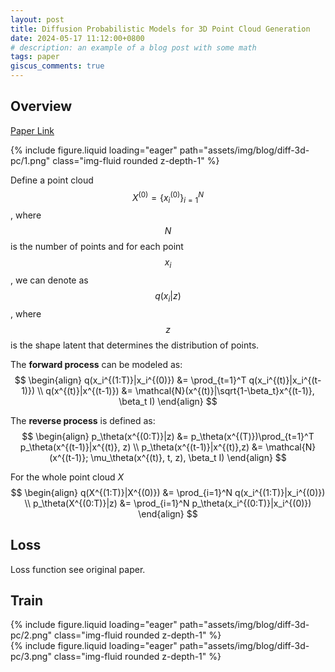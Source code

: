 ```yaml
---
layout: post
title: Diffusion Probabilistic Models for 3D Point Cloud Generation
date: 2024-05-17 11:12:00+0800
# description: an example of a blog post with some math
tags: paper
giscus_comments: true
---
```


## Overview

<a href="https://arxiv.org/pdf/2103.01458.pdf" target="_blank">Paper Link</a>

<div class="row mt-3">
    <div class="col-sm mt-3 mt-md-0">
        {% include figure.liquid loading="eager" path="assets/img/blog/diff-3d-pc/1.png" class="img-fluid rounded z-depth-1" %}
    </div>
</div>

Define a point cloud $$X^{(0)} = \{x_i^{(0)}\}_{i=1}^N$$, where $$N$$ is the number of points and for each point $$x_i$$, we can denote as $$q(x_i\vert z)$$, where $$z$$ is the shape latent that determines the distribution of points.

The **forward process** can be modeled as:
$$
\begin{align}
q(x_i^{(1:T)}|x_i^{(0)}) &= \prod_{t=1}^T q(x_i^{(t)}|x_i^{(t-1)}) \\
q(x^{(t)}|x^{(t-1)}) &= \mathcal{N}(x^{(t)}|\sqrt{1-\beta_t}x^{(t-1)}, \beta_t I)
\end{align}
$$

The **reverse process** is defined as:
$$
\begin{align}
p_\theta(x^{(0:T)}|z) &= p_\theta(x^{(T)})\prod_{t=1}^T p_\theta(x^{(t-1)}|x^{(t)}, z) \\
p_\theta(x^{(t-1)}|x^{(t)},z) &= \mathcal{N}(x^{(t-1)}; \mu_\theta(x^{(t)}, t, z), \beta_t I)
\end{align}
$$

For the whole point cloud $X$
$$
\begin{align}
q(X^{(1:T)}|X^{(0)}) &= \prod_{i=1}^N q(x_i^{(1:T)}|x_i^{(0)}) \\
p_\theta(X^{(0:T)}|z) &= \prod_{i=1}^N p_\theta(x_i^{(0:T)}|x_i^{(0)})
\end{align}
$$

## Loss

Loss function see original paper.


## Train

<div class="row mt-3">
    <div class="col-sm mt-3 mt-md-0">
        {% include figure.liquid loading="eager" path="assets/img/blog/diff-3d-pc/2.png" class="img-fluid rounded z-depth-1" %}
    </div>
</div>

<div class="row mt-3">
    <div class="col-sm mt-3 mt-md-0">
        {% include figure.liquid loading="eager" path="assets/img/blog/diff-3d-pc/3.png" class="img-fluid rounded z-depth-1" %}
    </div>
</div>

